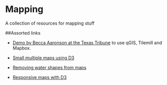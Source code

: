 # Mapping
A collection of resources for mapping stuff

##Assorted links
- [Demo by Becca Aaronson at the Texas Tribune](https://github.com/brickaa/mapbox-leaflet-demo) to use qGIS, Tilemill and Mapbox.

- [Small multiple maps using D3](http://blog.webkid.io/multiple-maps-d3/)

- [Removing water shapes from maps](http://johnkeefe.net/water-begone)

- [Responsive maps with D3](http://eyeseast.github.io/visible-data/2013/08/26/responsive-d3/)


